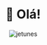 <h1 align="center"> 👋 Olá! </h1>

<p align="center">
  <img style="display: inline;" align="center" src="https://github-readme-stats.vercel.app/api/?username=jetunes&count_private=true&show_icons=true&locale=en&theme=gotham&include_all_commits=true&custom_title=My Stats" alt="jetunes" />
</p>
